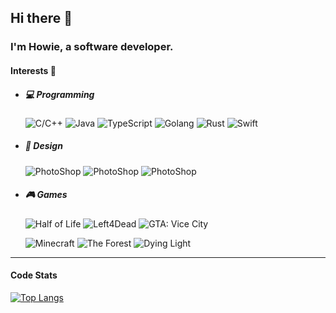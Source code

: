 ## Hi there 👋

### I'm Howie, a software developer.

#### Interests 🥳

-   ##### 💻 Programming

    ![C/C++](<https://img.shields.io/badge/C/C++-rgba(52,199,89,1)>)
    ![Java](<https://img.shields.io/badge/Java-rgba(200,230,11,1)>)
    ![TypeScript](<https://img.shields.io/badge/TypeScript-rgba(12864,200,1)>)
    ![Golang](<https://img.shields.io/badge/Golang-rgba(90,200,250,1)>)
    ![Rust](<https://img.shields.io/badge/Rust-rgba(255,59,48,1)>)
    ![Swift](<https://img.shields.io/badge/Swift-rgba(128,128,255,1)>)

-   ##### 🎨 Design

    ![PhotoShop](<https://img.shields.io/badge/PhotoShop-rgba(0,30,255,1)>)
    ![PhotoShop](<https://img.shields.io/badge/Sketch-rgba(255,0,128,1)>)
    ![PhotoShop](<https://img.shields.io/badge/Axure-rgba(255,255,128,1)>)

-   ##### 🎮 Games

    ![Half of Life](<https://img.shields.io/badge/Half%20of%20Life-rgba(0,122,255,1)>)
    ![Left4Dead](<https://img.shields.io/badge/Left4Dead-rgba(123, 104, 238)>)
    ![GTA: Vice City](<https://img.shields.io/badge/GTA: Vice City-rgba(0,200,200,1)>)

    ![Minecraft](<https://img.shields.io/badge/Minecraft-rgba(175, 238, 238)>)
    ![The Forest](<https://img.shields.io/badge/The%20Forest-rgba(255, 128, 0)>)
    ![Dying Light](<https://img.shields.io/badge/Dying%20Light-rgba(0,220,128,1)>)

---

#### Code Stats

[![Top Langs](https://github-readme-stats.vercel.app/api/top-langs/?username=howieyoung91&hide=html&layout=compact)](https://github.com/anuraghazra/github-readme-stats)

<!-- ![alt](https://stats.justsong.cn/api/bilibili/?id=93335880) -->

<!-- ![alt](https://stats.justsong.cn/api/leetcode?username=howieyoung&cn=true) -->
<!-- ![GitHub Streak](https://github-readme-streak-stats.herokuapp.com?user=howieyoung91&date_format=%5BY.%5Dn.j) -->

<!-- ![alt](https://activity-graph.herokuapp.com/graph?username=howieyoung91&theme=xcode) -->

<!-- ![Metrics](https://metrics.lecoq.io/howieyoung91?template=classic&base.indepth=false&config.timezone=Asia%2FShanghai) -->
<!-- [![trophy](https://github-profile-trophy.vercel.app/?username=howieyoung91&theme=onedark)](https://github.com/ryo-ma/github-profile-trophy) -->
